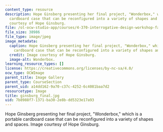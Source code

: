 ```yaml
---
content_type: resource
description: Hope Ginsberg presenting her final project, "Wonderbox," which is a portable
  cardboard case that can be reconfigured into a variety of shapes and spaces. Image
  courtesy of Hope Ginsburg.
file: /ol-ocw-studio-app/courses/4-370-interrogative-design-workshop-fall-2005/7b8988f71371ba302e8bdd5323e17a93_ginsburg_final.jpg
file_size: 38986
file_type: image/jpeg
image_metadata:
  caption: Hope Ginsberg presenting her final project, "Wonderbox," which is a portable
    cardboard case that can be reconfigured into a variety of shapes and spaces.
  credit: Image courtesy of Hope Ginsburg.
  image-alt: Wonderbox.
learning_resource_types: []
license: https://creativecommons.org/licenses/by-nc-sa/4.0/
ocw_type: OCWImage
parent_title: Image Gallery
parent_type: CourseSection
parent_uid: a14dd162-9a70-c37c-4252-6c4081baa7d2
resourcetype: Image
title: ginsburg_final.jpg
uid: 7b8988f7-1371-ba30-2e8b-dd5323e17a93
---
```

Hope Ginsberg presenting her final project, "Wonderbox," which is a portable cardboard case that can be reconfigured into a variety of shapes and spaces. Image courtesy of Hope Ginsburg.